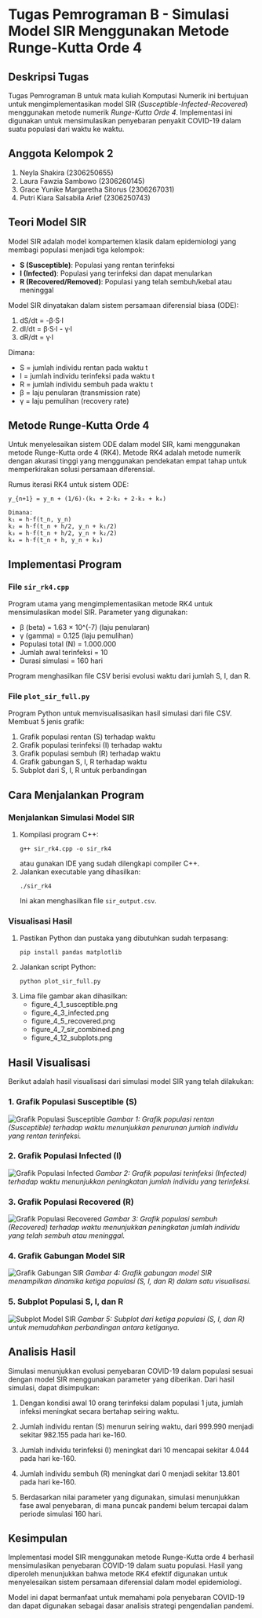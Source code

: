 # Tugas Pemrograman B - Simulasi Model SIR Menggunakan Metode Runge-Kutta Orde 4

## Deskripsi Tugas

Tugas Pemrograman B untuk mata kuliah Komputasi Numerik ini bertujuan untuk mengimplementasikan model SIR (_Susceptible-Infected-Recovered_) menggunakan metode numerik _Runge-Kutta Orde 4_. Implementasi ini digunakan untuk mensimulasikan penyebaran penyakit COVID-19 dalam suatu populasi dari waktu ke waktu.

## Anggota Kelompok 2

1. Neyla Shakira (2306250655)
2. Laura Fawzia Sambowo (2306260145)
3. Grace Yunike Margaretha Sitorus (2306267031)
4. Putri Kiara Salsabila Arief (2306250743)

## Teori Model SIR

Model SIR adalah model kompartemen klasik dalam epidemiologi yang membagi populasi menjadi tiga kelompok:

- **S (Susceptible)**: Populasi yang rentan terinfeksi
- **I (Infected)**: Populasi yang terinfeksi dan dapat menularkan
- **R (Recovered/Removed)**: Populasi yang telah sembuh/kebal atau meninggal

Model SIR dinyatakan dalam sistem persamaan diferensial biasa (ODE):

1. dS/dt = -β·S·I
2. dI/dt = β·S·I - γ·I
3. dR/dt = γ·I

Dimana:

- S = jumlah individu rentan pada waktu t
- I = jumlah individu terinfeksi pada waktu t
- R = jumlah individu sembuh pada waktu t
- β = laju penularan (transmission rate)
- γ = laju pemulihan (recovery rate)

## Metode Runge-Kutta Orde 4

Untuk menyelesaikan sistem ODE dalam model SIR, kami menggunakan metode Runge-Kutta orde 4 (RK4). Metode RK4 adalah metode numerik dengan akurasi tinggi yang menggunakan pendekatan empat tahap untuk memperkirakan solusi persamaan diferensial.

Rumus iterasi RK4 untuk sistem ODE:

```
y_{n+1} = y_n + (1/6)·(k₁ + 2·k₂ + 2·k₃ + k₄)

Dimana:
k₁ = h·f(t_n, y_n)
k₂ = h·f(t_n + h/2, y_n + k₁/2)
k₃ = h·f(t_n + h/2, y_n + k₂/2)
k₄ = h·f(t_n + h, y_n + k₃)
```

## Implementasi Program

### File `sir_rk4.cpp`

Program utama yang mengimplementasikan metode RK4 untuk mensimulasikan model SIR. Parameter yang digunakan:

- β (beta) = 1.63 × 10^(-7) (laju penularan)
- γ (gamma) = 0.125 (laju pemulihan)
- Populasi total (N) = 1.000.000
- Jumlah awal terinfeksi = 10
- Durasi simulasi = 160 hari

Program menghasilkan file CSV berisi evolusi waktu dari jumlah S, I, dan R.

### File `plot_sir_full.py`

Program Python untuk memvisualisasikan hasil simulasi dari file CSV. Membuat 5 jenis grafik:

1. Grafik populasi rentan (S) terhadap waktu
2. Grafik populasi terinfeksi (I) terhadap waktu
3. Grafik populasi sembuh (R) terhadap waktu
4. Grafik gabungan S, I, R terhadap waktu
5. Subplot dari S, I, R untuk perbandingan

## Cara Menjalankan Program

### Menjalankan Simulasi Model SIR

1. Kompilasi program C++:
   ```
   g++ sir_rk4.cpp -o sir_rk4
   ```
   atau gunakan IDE yang sudah dilengkapi compiler C++.
2. Jalankan executable yang dihasilkan:
   ```
   ./sir_rk4
   ```
   Ini akan menghasilkan file `sir_output.csv`.

### Visualisasi Hasil

1. Pastikan Python dan pustaka yang dibutuhkan sudah terpasang:
   ```
   pip install pandas matplotlib
   ```
2. Jalankan script Python:
   ```
   python plot_sir_full.py
   ```
3. Lima file gambar akan dihasilkan:
   - figure_4_1_susceptible.png
   - figure_4_3_infected.png
   - figure_4_5_recovered.png
   - figure_4_7_sir_combined.png
   - figure_4_12_subplots.png

## Hasil Visualisasi

Berikut adalah hasil visualisasi dari simulasi model SIR yang telah dilakukan:

### 1. Grafik Populasi Susceptible (S)

![Grafik Populasi Susceptible](Figures/figure_4_1_susceptible.png)
_Gambar 1: Grafik populasi rentan (Susceptible) terhadap waktu menunjukkan penurunan jumlah individu yang rentan terinfeksi._

### 2. Grafik Populasi Infected (I)

![Grafik Populasi Infected](Figures/figure_4_3_infected.png)
_Gambar 2: Grafik populasi terinfeksi (Infected) terhadap waktu menunjukkan peningkatan jumlah individu yang terinfeksi._

### 3. Grafik Populasi Recovered (R)

![Grafik Populasi Recovered](Figures/figure_4_5_recovered.png)
_Gambar 3: Grafik populasi sembuh (Recovered) terhadap waktu menunjukkan peningkatan jumlah individu yang telah sembuh atau meninggal._

### 4. Grafik Gabungan Model SIR

![Grafik Gabungan SIR](Figures/figure_4_7_sir_combined.png)
_Gambar 4: Grafik gabungan model SIR menampilkan dinamika ketiga populasi (S, I, dan R) dalam satu visualisasi._

### 5. Subplot Populasi S, I, dan R

![Subplot Model SIR](Figures/figure_4_12_subplots.png)
_Gambar 5: Subplot dari ketiga populasi (S, I, dan R) untuk memudahkan perbandingan antara ketiganya._

## Analisis Hasil

Simulasi menunjukkan evolusi penyebaran COVID-19 dalam populasi sesuai dengan model SIR menggunakan parameter yang diberikan. Dari hasil simulasi, dapat disimpulkan:

1. Dengan kondisi awal 10 orang terinfeksi dalam populasi 1 juta, jumlah infeksi meningkat secara bertahap seiring waktu.

2. Jumlah individu rentan (S) menurun seiring waktu, dari 999.990 menjadi sekitar 982.155 pada hari ke-160.

3. Jumlah individu terinfeksi (I) meningkat dari 10 mencapai sekitar 4.044 pada hari ke-160.

4. Jumlah individu sembuh (R) meningkat dari 0 menjadi sekitar 13.801 pada hari ke-160.

5. Berdasarkan nilai parameter yang digunakan, simulasi menunjukkan fase awal penyebaran, di mana puncak pandemi belum tercapai dalam periode simulasi 160 hari.

## Kesimpulan

Implementasi model SIR menggunakan metode Runge-Kutta orde 4 berhasil mensimulasikan penyebaran COVID-19 dalam suatu populasi. Hasil yang diperoleh menunjukkan bahwa metode RK4 efektif digunakan untuk menyelesaikan sistem persamaan diferensial dalam model epidemiologi.

Model ini dapat bermanfaat untuk memahami pola penyebaran COVID-19 dan dapat digunakan sebagai dasar analisis strategi pengendalian pandemi.
